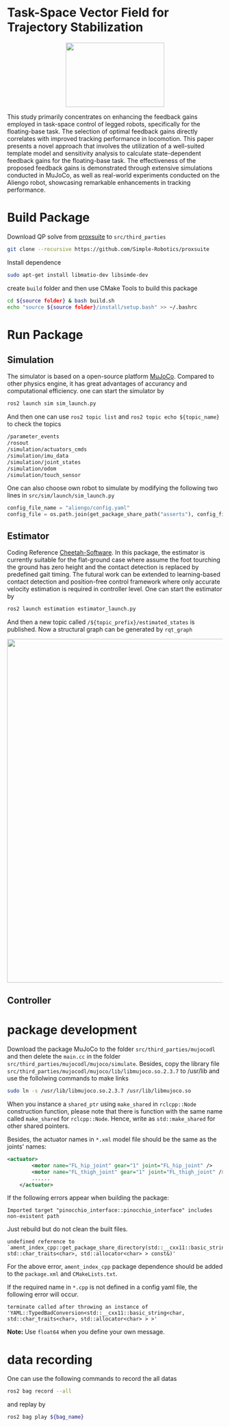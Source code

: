 # Task-Space Vector Field for Trajectory Stabilization
<p align="center">
    <img align="center" src="https://user-images.githubusercontent.com/38805251/268449315-614a213d-ad61-4f85-a576-136343012022.png" width="230" height="150">
</p>



This study primarily concentrates on enhancing the feedback gains employed in task-space control of legged robots, specifically for the floating-base task. The selection of optimal feedback gains directly correlates with improved tracking performance in locomotion. This paper presents a novel approach that involves the utilization of a well-suited template model and sensitivity analysis to calculate state-dependent feedback gains for the floating-base task. The effectiveness of the proposed feedback gains is demonstrated through extensive simulations conducted in MuJoCo, as well as real-world experiments conducted on the Aliengo robot, showcasing remarkable enhancements in tracking performance.

# Build Package
Download QP solve from [proxsuite](https://github.com/Simple-Robotics/proxsuite) to `src/third_parties`
```bash
git clone --recursive https://github.com/Simple-Robotics/proxsuite
```
Install dependence 
```bash
sudo apt-get install libmatio-dev libsimde-dev
```

create `build` folder and then use CMake Tools to build this package

```bash
cd ${source folder} & bash build.sh
echo "source ${source folder}/install/setup.bash" >> ~/.bashrc
```



# Run Package

## Simulation
The simulator is based on a open-source platform [MuJoCo](https://mujoco.org/). Compared to other physics engine, it has great advantages of accurancy and computational efficiency. one can start the simulator by
```bash
ros2 launch sim sim_launch.py 
```
And then one can use `ros2 topic list` and `ros2 topic echo ${topic_name}` to check the topics
```bash
/parameter_events
/rosout
/simulation/actuators_cmds
/simulation/imu_data
/simulation/joint_states
/simulation/odom
/simulation/touch_sensor
```
One can also choose own robot to simulate by modifying the following two lines in `src/sim/launch/sim_launch.py`
```python
config_file_name = "aliengo/config.yaml"
config_file = os.path.join(get_package_share_path("asserts"), config_file_name)
```





## Estimator
Coding Reference [Cheetah-Software](https://github.com/mit-biomimetics/Cheetah-Software). In this package, the estimator is currently suitable for the flat-ground case where assume the foot tourching the ground has zero height and the contact detection is replaced by predefined gait timing. The futural work can be extended to learning-based contact detection and position-free control framework where only accurate velocity estimation is required in controller level. One can start the estimator by
```bash
ros2 launch estimation estimator_launch.py
```
And then a new topic called `/${topic_prefix}/estimated_states` is published. Now a structural graph can be generated by `rqt_graph`
<p align="center">
    <img align="center" src="https://user-images.githubusercontent.com/38805251/268480551-0ddfb4ba-db67-44ea-aab5-e0a4efb72a93.png" width="800">
</p>


## Controller





# package development

Download the package MuJoCo to the folder `src/third_parties/mujocodl` and then delete the `main.cc` in  the folder `src/third_parties/mujocodl/mujoco/simulate`. Besides, copy the library file `src/third_parties/mujocodl/mujoco/lib/libmujoco.so.2.3.7` to /usr/lib and use the follolwing commands to make links
``` bash
sudo ln -s /usr/lib/libmujoco.so.2.3.7 /usr/lib/libmujoco.so
```
When you instance a `shared_ptr` using `make_shared` in `rclcpp::Node` construction function, please note that there is function with the same name called `make_shared` for `rclcpp::Node`. Hence, write as `std::make_shared` for other shared pointers.

Besides, the actuator names in `*.xml` model file should be the same as the joints' names:
```xml
<actuator>
        <motor name="FL_hip_joint" gear="1" joint="FL_hip_joint" />
        <motor name="FL_thigh_joint" gear="1" joint="FL_thigh_joint" />
        ......
    </actuator>
```



If  the following errors appear when building the package:

```
Imported target "pinocchio_interface::pinocchio_interface" includes non-existent path
```

Just rebuild but do not clean the built files.

```
undefined reference to `ament_index_cpp::get_package_share_directory(std::__cxx11::basic_string<char, std::char_traits<char>, std::allocator<char> > const&)'
```

For the above error, `ament_index_cpp` package dependence should be added to the `package.xml` and `CMakeLists.txt`.


If the required name in `*.cpp` is not defined in a config yaml file, the following error will occur.
```
terminate called after throwing an instance of 'YAML::TypedBadConversion<std::__cxx11::basic_string<char, std::char_traits<char>, std::allocator<char> > >'
```

**Note:** Use `float64` when you define your own message.

# data recording

One can use the following commands to record the all datas
``` bash
ros2 bag record --all
```
and replay by
``` bash
ros2 bag play ${bag_name}
```

